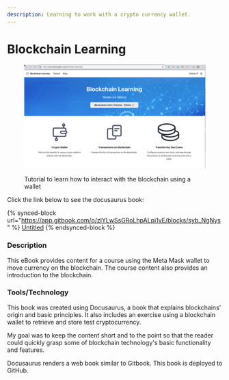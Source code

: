 ```yaml
---
description: Learning to work with a crypto currency wallet.
---
```


# Blockchain Learning

<figure><img src="../.gitbook/assets/blockchain-tutorial-project.png" alt="Blockchain using a wallet"><figcaption><p>Tutorial to learn how to interact with the blockchain using a wallet</p></figcaption></figure>

Click the link below to see the docusaurus book:

{% synced-block url="https://app.gitbook.com/o/zlYLwSsGRoLhpALpi1vE/blocks/syb_NgNys" %}
[Untitled](https://app.gitbook.com/o/zlYLwSsGRoLhpALpi1vE/blocks/syb\_NgNys)
{% endsynced-block %}

### Description

This eBook provides content for a course using the Meta Mask wallet to move currency on the blockchain.  The course content also provides an introduction to the blockchain.

### Tools/Technology

This book was created using Docusaurus, a book that explains blockchains' origin and basic principles. It also includes an exercise using a blockchain wallet to retrieve and store test cryptocurrency.

My goal was to keep the content short and to the point so that the reader could quickly grasp some of blockchain technology's basic functionality and features. &#x20;

Docusaurus renders a web book similar to Gitbook. This book is deployed to GitHub.
